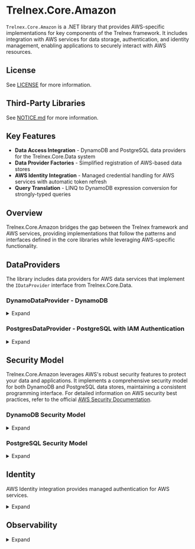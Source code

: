 # Trelnex.Core.Amazon

`Trelnex.Core.Amazon` is a .NET library that provides AWS-specific implementations for key components of the Trelnex framework. It includes integration with AWS services for data storage, authentication, and identity management, enabling applications to securely interact with AWS resources.

## License

See [LICENSE](LICENSE) for more information.

## Third-Party Libraries

See [NOTICE.md](NOTICE.md) for more information.

## Key Features

- **Data Access Integration** - DynamoDB and PostgreSQL data providers for the Trelnex.Core.Data system
- **Data Provider Factories** - Simplified registration of AWS-based data stores
- **AWS Identity Integration** - Managed credential handling for AWS services with automatic token refresh
- **Query Translation** - LINQ to DynamoDB expression conversion for strongly-typed queries

## Overview

Trelnex.Core.Amazon bridges the gap between the Trelnex framework and AWS services, providing implementations that follow the patterns and interfaces defined in the core libraries while leveraging AWS-specific functionality.

## DataProviders

The library includes data providers for AWS data services that implement the `IDataProvider` interface from Trelnex.Core.Data.

### DynamoDataProvider - DynamoDB

<details>

<summary>Expand</summary>

&nbsp;

`DynamoDataProvider` is an `IDataProvider` that uses Amazon DynamoDB as a backing store, providing scalable, highly available NoSQL database capabilities.

#### DynamoDataProvider - Dependency Injection

The `AddDynamoDataProviders` method takes a `Action<IDataProviderOptions>` `configureDataProviders` delegate. This delegate configures the necessary `IDataProvider` instances for the application.

```csharp
    public static void Add(
        IServiceCollection services,
        IConfiguration configuration,
        ILogger bootstrapLogger)
    {
        services
            .AddAuthentication(configuration)
            .AddPermissions(bootstrapLogger);

        services
            .AddSwaggerToServices()
            .AddAmazonIdentity(
                configuration,
                bootstrapLogger)
            .AddDynamoDataProviders(
                configuration,
                bootstrapLogger,
                options => options.AddUsersDataProviders());
    }
```

```csharp
    public static IDataProviderOptions AddUsersDataProviders(
        this IDataProviderOptions options)
    {
        return options
            .Add<IUser, User>(
                typeName: "user",
                validator: User.Validator,
                commandOperations: CommandOperations.All);
    }
```

#### DynamoDataProvider - Configuration

`appsettings.json` specifies the configuration of a `DynamoDataProvider`. Values like region can be sourced from environment variables for security.

```json
  "Amazon.DynamoDataProviders": {
    "Region": "FROM_ENV",
    "Tables": {
      "test-item": {
        "TableName": "test-items"
      },
      "encrypted-test-item": {
        "TableName": "test-items",
        "Encryption": {
          "Algorithm": "AesGcm",
          "Settings": {
            "Secret": "2ff9347d-0566-499a-b2d3-3aeaf3fe7ae5"
          }
        }
      }
    }
  }
```

The `Encryption` section is optional and enables client-side encryption for the specified type name. When provided, properties marked with the `[Encrypt]` attribute will be automatically encrypted before storage and decrypted when retrieved, ensuring sensitive data remains protected at rest.

#### DynamoDataProvider - Table Schema

The DynamoDB table must follow these requirements:
- Partition key = `partitionKey (S)` - String type partition key
- Sort key = `id (S)` - String type sort key
- Standard properties from `BaseItem` are mapped to appropriate attributes
- Custom properties are serialized according to JSON property name attributes

#### DynamoDataProvider - Query Model

The `QueryHelper<T>` class provides LINQ to DynamoDB expression translation:

```csharp
// Build a strongly-typed LINQ query
var query = items.AsQueryable()
    .Where(x => x.Status == "Active" && x.Count > 10)
    .OrderByDescending(x => x.CreatedDate);

// Translate to DynamoDB expressions
var queryHelper = QueryHelper<Item>.FromLinqExpression(query.Expression);

// Apply the query with DynamoDB expressions for filtering and in-memory for sorting
var results = queryHelper.Filter(items);
```

The query translation supports:
- Equality and comparison operators
- Logical operators (AND, OR)
- String operations (Contains, StartsWith)
- NULL checks
- Complex nested expressions

</details>

### PostgresDataProvider - PostgreSQL with IAM Authentication

<details>

<summary>Expand</summary>

&nbsp;

`PostgresDataProvider` is an `IDataProvider` that uses Amazon RDS for PostgreSQL as a backing store, providing relational database capabilities with AWS IAM authentication.

#### PostgresDataProvider - Dependency Injection

The `AddPostgresDataProviders` method takes a `Action<IDataProviderOptions>` `configureDataProviders` delegate. This delegate configures the necessary `IDataProvider` instances for the application.

```csharp
    public static void Add(
        IServiceCollection services,
        IConfiguration configuration,
        ILogger bootstrapLogger)
    {
        services
            .AddAuthentication(configuration)
            .AddPermissions(bootstrapLogger);

        services
            .AddSwaggerToServices()
            .AddAmazonIdentity(
                configuration,
                bootstrapLogger)
            .AddPostgresDataProviders(
                configuration,
                bootstrapLogger,
                options => options.AddUsersDataProviders());
    }
```

```csharp
    public static IDataProviderOptions AddUsersDataProviders(
        this IDataProviderOptions options)
    {
        return options
            .Add<IUser, User>(
                typeName: "user",
                validator: User.Validator,
                commandOperations: CommandOperations.All);
    }
```

#### PostgresDataProvider - Configuration

`appsettings.json` specifies the configuration of a `PostgresDataProvider`. Connection information can be securely loaded from environment variables.

```json
  "Amazon.PostgresDataProviders": {
    "Host": "FROM_ENV",
    "Database": "trelnex-core-data-tests",
    "DbUser": "FROM_ENV",
    "Tables": {
      "test-item": {
        "TableName": "test-items"
      },
      "encrypted-test-item": {
        "TableName": "test-items",
        "Encryption": {
          "Algorithm": "AesGcm",
          "Settings": {
            "Secret": "b5d34a7e-42e1-4cba-8bec-2ab15cb27885"
          }
        }
      }
    }
  }
```

The `Encryption` section is optional and enables client-side encryption for the specified type name. When provided, properties marked with the `[Encrypt]` attribute will be automatically encrypted before storage and decrypted when retrieved, ensuring sensitive data remains protected at rest.

#### PostgresDataProvider - Item Schema

The table for the items must follow the following schema:

```sql
CREATE TABLE "test-items" (
    "id" varchar NOT NULL,
    "partitionKey" varchar NOT NULL,
    "typeName" varchar NOT NULL,
    "createdDateTimeOffset" timestamptz NOT NULL,
    "updatedDateTimeOffset" timestamptz NOT NULL,
    "deletedDateTimeOffset" timestamptz NULL,
    "isDeleted" boolean NULL,
    "_etag" varchar NULL,

    ..., -- TItem specific columns

    PRIMARY KEY ("id", "partitionKey")
);
```

#### PostgresDataProvider - Event Schema

The table for the events must use the following schema to track changes:

```sql
CREATE TABLE "test-items-events" (
    "id" varchar NOT NULL,
    "partitionKey" varchar NOT NULL,
    "typeName" varchar NOT NULL,
    "createdDateTimeOffset" timestamptz NOT NULL,
    "updatedDateTimeOffset" timestamptz NOT NULL,
    "deletedDateTimeOffset" timestamptz NULL,
    "isDeleted" boolean NULL,
    "_etag" varchar NULL,
    "saveAction" varchar NOT NULL,
    "relatedId" varchar NOT NULL,
    "relatedTypeName" varchar NOT NULL,
    "changes" varchar NULL,
    "traceContext" varchar(55) NULL,
    "traceId" varchar(32) NULL,
    "spanId" varchar(16) NULL,
    PRIMARY KEY ("id", "partitionKey"),
    FOREIGN KEY ("relatedId", "partitionKey") REFERENCES "test-items"("id", "partitionKey")
);
```

#### PostgresDataProvider - Item Trigger

The following trigger must exist to check and update the item ETag for optimistic concurrency control:

```sql
CREATE OR REPLACE FUNCTION update_test_items_etag()
RETURNS TRIGGER AS $$
BEGIN
    IF (TG_OP = 'UPDATE') THEN
        IF (OLD._etag != NEW._etag) THEN
            RAISE EXCEPTION 'Precondition Failed.' USING ERRCODE = '23000';
        END IF;
    END IF;

    NEW._etag := gen_random_uuid()::text;
    RETURN NEW;
END;
$$ LANGUAGE plpgsql;

CREATE TRIGGER tr_test_items_etag
BEFORE INSERT OR UPDATE ON "test-items"
FOR EACH ROW EXECUTE FUNCTION update_test_items_etag();
```

#### PostgresDataProvider - Event Trigger

The following trigger must exist to update the event ETag:

```sql
CREATE OR REPLACE FUNCTION update_test_items_events_etag()
RETURNS TRIGGER AS $$
BEGIN
    NEW._etag := gen_random_uuid()::text;
    RETURN NEW;
END;
$$ LANGUAGE plpgsql;

CREATE TRIGGER tr_test_items_events_etag
BEFORE INSERT OR UPDATE ON "test-items-events"
FOR EACH ROW EXECUTE FUNCTION update_test_items_events_etag();
```

#### PostgresDataProvider - IAM Authentication

The provider uses AWS IAM authentication to connect to RDS PostgreSQL instances. Instead of storing static passwords, it generates dynamic authentication tokens using AWS credentials:

1. Authentication tokens are generated using `RDSAuthTokenGenerator` with valid AWS credentials
2. Tokens are automatically refreshed before each connection to ensure they don't expire
3. SSL is required for secure communications with the database

</details>

## Security Model

Trelnex.Core.Amazon leverages AWS's robust security features to protect your data and applications. It implements a comprehensive security model for both DynamoDB and PostgreSQL data stores, maintaining a consistent programming interface. For detailed information on AWS security best practices, refer to the official [AWS Security Documentation](https://docs.aws.amazon.com/security/).

### DynamoDB Security Model

<details>

<summary>Expand</summary>

&nbsp;

DynamoDB security is built around IAM permissions, VPC endpoints, and encryption.

#### AWS Setup for DynamoDB

Refer to the [Amazon DynamoDB Security Best Practices](https://docs.aws.amazon.com/amazondynamodb/latest/developerguide/best-practices-security.html) for detailed setup instructions. Key steps include:

1. Creating a DynamoDB Table with appropriate encryption settings
2. Configuring IAM Roles with least privilege permissions
3. Setting up VPC Endpoints for private network access
4. Enabling encryption at rest with AWS KMS

</details>

### PostgreSQL Security Model

<details>

<summary>Expand</summary>

&nbsp;

PostgreSQL security in AWS combines IAM authentication with database-level security.

#### AWS Setup for PostgreSQL RDS

Refer to the [Amazon RDS Security Best Practices](https://docs.aws.amazon.com/AmazonRDS/latest/UserGuide/CHAP_BestPractices.Security.html) for detailed setup. Key steps include:

1. Creating an RDS PostgreSQL instance with appropriate encryption settings
2. Configuring IAM Database Authentication
3. Setting up VPC Security Groups and network controls
4. Configuring SSL for encrypted connections

</details>

## Identity

AWS Identity integration provides managed authentication for AWS services.

<details>

<summary>Expand</summary>

&nbsp;

Trelnex.Core.Amazon uses AWS's credential management for secure authentication. Applications should register the `AmazonCredentialProvider` and use dependency injection to obtain `AWSCredentials` and access tokens.

### Key Features of AmazonCredentialProvider

- **Credential Management** - Handles AWS credentials and provides them securely to services
- **Token Caching** - Caches access tokens to reduce authentication requests
- **Automatic Token Refresh** - Manages token lifecycle and refreshes before expiration
- **Token Status Reporting** - Provides health status of all managed tokens
- **CallerIdentity Integration** - Supports AWS SigV4 signatures for authentication

### AWS Credential Management

Trelnex.Core.Amazon manages AWS credentials through the following components:

1. **ManagedCredential** - Thread-safe credential wrapper with token caching and refresh
2. **AccessTokenClient** - Client for requesting and validating tokens
3. **CallerIdentitySignature** - Handler for AWS SigV4 signatures

### AmazonCredentialProvider - Dependency Injection

Add Amazon Identity to your service collection:

```csharp
    services
        .AddAmazonIdentity(
            configuration,
            bootstrapLogger);
```

### IAccessTokenProvider - Dependency Injection

Register clients that require access tokens:

```csharp
    // Get the credential provider and access token provider
    services.AddClient<IUsersClient, UsersClient>(
        configuration: configuration);
```

### IAccessTokenProvider - Usage

Use the token provider in your HTTP clients:

```csharp
internal class UsersClient(
    HttpClient httpClient,
    IAccessTokenProvider<UsersClient> tokenProvider)
    : BaseClient(httpClient), IUsersClient
{
    public async Task<UserResponse> GetUserAsync(string userId)
    {
        // Get the authorization header from the token provider
        var authorizationHeader = tokenProvider.GetAccessToken().GetAuthorizationHeader();

        // Add the authorization header to the request
        using var request = new HttpRequestMessage(HttpMethod.Get, $"users/{userId}");
        request.Headers.Authorization = authorizationHeader;

        // Send the request
        using var response = await httpClient.SendAsync(request);

        // Process the response
        response.EnsureSuccessStatusCode();
        return await response.Content.ReadFromJsonAsync<UserResponse>();
    }
}
```

### AWS Credentials Manager

The `AWSCredentialsManager` class manages AWS credentials with the following capabilities:

- **Profile Selection** - Loads credentials from named profiles
- **Environment Variable Support** - Can load credentials from environment variables
- **EC2 Instance Profile Support** - Can load credentials from EC2 instance metadata
- **ECS Task Role Support** - Can load credentials from ECS task roles

</details>

## Observability

<details>

<summary>Expand</summary>

&nbsp;

Trelnex.Core.Amazon provides AWS-specific observability features for tracing and monitoring.

### AWS X-Ray Integration

The library integrates with AWS X-Ray for distributed tracing:

```csharp
// Add X-Ray tracing to your application
services.AddAmazonObservability(configuration);
```

This enables tracing of AWS service calls, including:
- DynamoDB operations
- RDS PostgreSQL queries
- AWS credential and token operations
- HTTP requests to AWS services

Traced operations include:
- Start/end timestamps
- Operation metadata
- Error information
- Dependencies and downstream calls

</details>